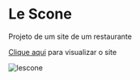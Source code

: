 # Le Scone

Projeto de um site de um restaurante

[Clique aqui](https://tiagocostafx.github.io/le-scone/) para visualizar o site

![lescone](https://user-images.githubusercontent.com/20157252/66535179-1c09d300-eaef-11e9-991b-f76445748213.jpg)
